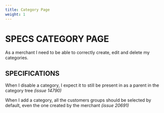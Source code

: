 ```yaml
---
title: Category Page
weight: 1
---
```

# SPECS CATEGORY PAGE

As a merchant I need to be able to correctly create, edit and delete my categories.

## SPECIFICATIONS

When I disable a category, I expect it to still be present in as a parent in the category tree _\(issue 14790\)_

When I add a category, all the customers groups should be selected by default, even the one created by the merchant  _\(issue 20691\)_

